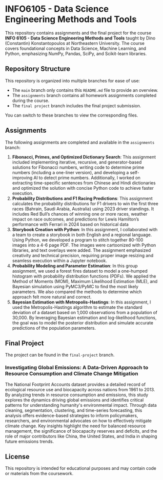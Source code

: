 # INFO6105 - Data Science Engineering Methods and Tools

This repository contains assignments and the final project for the course **INFO 6105 - Data Science Engineering Methods and Tools** taught by Dino (Constantin) Konstantopoulos at Northeastern University. The course covers foundational concepts in Data Science, Machine Learning, and Python, emphasizing NumPy, Pandas, SciPy, and Scikit-learn libraries.

## Repository Structure

This repository is organized into multiple branches for ease of use:
- The `main` branch only contains this `README.md` file to provide an overview.
- The `assignments` branch contains all homework assignments completed during the course.
- The `final project` branch includes the final project submission.

You can switch to these branches to view the corresponding files.

## Assignments

The following assignments are completed and available in the `assignments` branch:

1. **Fibonacci, Primes, and Optimized Dictionary Search**: This assignment included implementing iterative, recursive, and generator-based solutions for Fibonacci numbers, writing code to determine prime numbers (including a one-liner version), and developing a self-improving AI to detect prime numbers. Additionally, I worked on extracting time-specific sentences from Chinese and Hindi dictionaries and optimized the solution with concise Python code to achieve faster execution.
2. **Probability Distributions and F1 Racing Predictions**: This assignment calculates the probability distributions for F1 drivers to win the first three races (Bahrain, Saudi Arabia, Australia) using 2023 driver standings. It includes Red Bull’s chances of winning one or more races, weather impact on race outcomes, and predictions for Lewis Hamilton’s performance with Ferrari in 2024 based on historical data
3. **Storybook Creation with Python**: In this assignment, I collaborated with a team to create a storybook in both English and a regional language. Using Python, we developed a program to stitch together 80-100 images into a 4-6 page PDF. The images were cartoonized with Python libraries, and text overlays were added. The assignment emphasized creativity and technical precision, requiring proper image resizing and seamless execution within a Jupyter notebook.
4. **Probability Modeling and Parameter Estimation**: In this group assignment, we used a forest fires dataset to model a one-humped histogram with probability distribution functions (PDFs). We applied the Method of Moments (MOM), Maximum Likelihood Estimation (MLE), and Bayesian simulation using PyMC3/PyMC to find the most likely parameters. We also compared the methods to determine which approach felt more natural and correct.
5. **Bayesian Estimation with Metropolis-Hastings**: In this assignment, I used the Metropolis-Hastings algorithm to estimate the standard deviation of a dataset based on 1,000 observations from a population of 30,000. By leveraging Bayesian estimation and log-likelihood functions, the goal was to model the posterior distribution and simulate accurate predictions of the population parameters.

## Final Project

The project can be found in the `final-project` branch.

### Investigating Global Emissions: A Data-Driven Approach to Resource Consumption and Climate Change Mitigation
The National Footprint Accounts dataset provides a detailed record of ecological resource use and biocapacity across nations from 1961 to 2013. 
By analyzing trends in resource consumption and emissions, this study explores the dynamics driving global emissions and identifies critical patterns for understanding humanity's environmental impact. 
Through data cleaning, segmentation, clustering, and time-series forecasting, this analysis offers evidence-based strategies to inform policymakers, researchers, and environmental advocates on how to effectively mitigate climate change. Key insights highlight the need for balanced resource management, the significance of biocapacity reserves and deficits, and the role of major contributors like China, the United States, and India in shaping future emissions trends.

## License

This repository is intended for educational purposes and may contain code or materials from the coursework.


